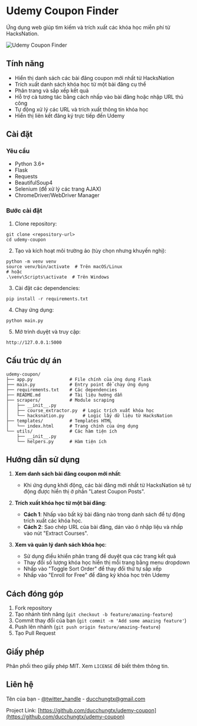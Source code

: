 # Udemy Coupon Finder

Ứng dụng web giúp tìm kiếm và trích xuất các khóa học miễn phí từ HacksNation.

![Udemy Coupon Finder](https://i.imgur.com/YIx5rAA.png)

## Tính năng

- Hiển thị danh sách các bài đăng coupon mới nhất từ HacksNation
- Trích xuất danh sách khóa học từ một bài đăng cụ thể
- Phân trang và sắp xếp kết quả
- Hỗ trợ cả tương tác bằng cách nhấp vào bài đăng hoặc nhập URL thủ công
- Tự động xử lý các URL và trích xuất thông tin khóa học
- Hiển thị liên kết đăng ký trực tiếp đến Udemy

## Cài đặt

### Yêu cầu

- Python 3.6+
- Flask
- Requests
- BeautifulSoup4
- Selenium (để xử lý các trang AJAX)
- ChromeDriver/WebDriver Manager

### Bước cài đặt

1. Clone repository:
```
git clone <repository-url>
cd udemy-coupon
```

2. Tạo và kích hoạt môi trường ảo (tùy chọn nhưng khuyến nghị):
```
python -m venv venv
source venv/bin/activate  # Trên macOS/Linux
# hoặc
.\venv\Scripts\activate  # Trên Windows
```

3. Cài đặt các dependencies:
```
pip install -r requirements.txt
```

4. Chạy ứng dụng:
```
python main.py
```

5. Mở trình duyệt và truy cập:
```
http://127.0.0.1:5000
```

## Cấu trúc dự án

```
udemy-coupon/
├── app.py              # File chính của ứng dụng Flask
├── main.py             # Entry point để chạy ứng dụng
├── requirements.txt    # Các dependencies
├── README.md           # Tài liệu hướng dẫn
├── scrapers/           # Module scraping
│   ├── __init__.py
│   ├── course_extractor.py  # Logic trích xuất khóa học
│   └── hacksnation.py       # Logic lấy dữ liệu từ HacksNation
├── templates/          # Templates HTML
│   └── index.html      # Trang chính của ứng dụng
└── utils/              # Các hàm tiện ích
    ├── __init__.py
    └── helpers.py      # Hàm tiện ích
```

## Hướng dẫn sử dụng

1. **Xem danh sách bài đăng coupon mới nhất**:
   - Khi ứng dụng khởi động, các bài đăng mới nhất từ HacksNation sẽ tự động được hiển thị ở phần "Latest Coupon Posts".

2. **Trích xuất khóa học từ một bài đăng**:
   - **Cách 1**: Nhấp vào bất kỳ bài đăng nào trong danh sách để tự động trích xuất các khóa học.
   - **Cách 2**: Sao chép URL của bài đăng, dán vào ô nhập liệu và nhấp vào nút "Extract Courses".

3. **Xem và quản lý danh sách khóa học**:
   - Sử dụng điều khiển phân trang để duyệt qua các trang kết quả
   - Thay đổi số lượng khóa học hiển thị mỗi trang bằng menu dropdown
   - Nhấp vào "Toggle Sort Order" để thay đổi thứ tự sắp xếp
   - Nhấp vào "Enroll for Free" để đăng ký khóa học trên Udemy

## Cách đóng góp

1. Fork repository
2. Tạo nhánh tính năng (`git checkout -b feature/amazing-feature`)
3. Commit thay đổi của bạn (`git commit -m 'Add some amazing feature'`)
4. Push lên nhánh (`git push origin feature/amazing-feature`)
5. Tạo Pull Request

## Giấy phép

Phân phối theo giấy phép MIT. Xem `LICENSE` để biết thêm thông tin.

## Liên hệ

Tên của bạn - [@twitter_handle](https://twitter.com/chungng7) - ducchungtx@gmail.com

Project Link: [https://github.com/ducchungtx/udemy-coupon](https://github.com/ducchungtx/udemy-coupon)